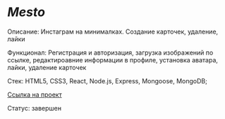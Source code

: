 # _Mesto_

Описание: Инстаграм на минималках. Создание карточек, удаление, лайки

Функционал: Регистрация и авторизация, загрузка изображений по ссылке, редактироавние информации в профиле, установка аватара, лайки, удаление карточек

Стек: HTML5, CSS3, React, Node.js, Express, Mongoose, MongoDB;

[Ссылка на проект](https://alzot89.github.io/react-mesto-auth/)

Статус: завершен
